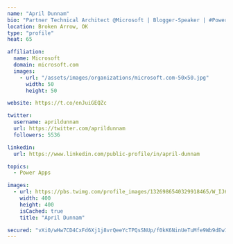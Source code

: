 ```yaml
---
name: "April Dunnam"
bio: "Partner Technical Architect @Microsoft | Blogger-Speaker | #PowerApps, #PowerAutomate, #Office365, #SharePoint | #WIT | #Karaoke Queen"
location: Broken Arrow, OK
type: "profile"
heat: 65

affiliation:
  name: Microsoft
  domain: microsoft.com
  images:
    - url: "/assets/images/organizations/microsoft.com-50x50.jpg"
      width: 50
      height: 50

website: https://t.co/enJuiGEQZc

twitter:
  username: aprildunnam
  url: https://twitter.com/aprildunnam
  followers: 5536

linkedin:
  url: https://www.linkedin.com/public-profile/in/april-dunnam

topics:
  - Power Apps

images:
  - url: https://pbs.twimg.com/profile_images/1326986540329918465/W_IJ6Ih2_400x400.jpg
    width: 400
    height: 400
    isCached: true
    title: "April Dunnam"

secured: "vXi0/wHw7CD4CxFd6Xj1j8vrQeeYcTPQsSNUp/f0kK6NinUeTuMfe9Wb9dEw1C1bHAB41f1ZnfKw36HCFaP12U4W8ouOphIgydqmNU5eGRnYO/SWwrJEMmZy/Cl4MvdKE+gnpQzLqoH91fueU9jg06m+7lOKvsi0ahJxdTM9zV707Fwxoc3aZQTP5Webm36BLfnJGi9gLlueahpbcOZep8x3ptvxq6tTIDjBiQdDkHtyFzPmp3ZZYXGWlIt5ctmOe/1vHh138HSdFMtMDAqehhYgveDtfVIaIfdy6XttOkDDmKLHM6S0lI6hCsLL4v7rNMzyKTw+OdGhw1kAWgjmzwemw9/1OzC20JWLdX2DrIdHVTJNPywRDnEGOSBCpqR32BroVDfiw7zw6PF0/mtoYqMDGZzjj0Lo2oI36pK4SyI=;Cm65kdseG+2BhEX1TuNq1w=="
---
```


